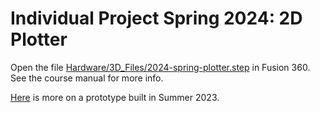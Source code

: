 # Individual Project Spring 2024: 2D Plotter

Open the file
[Hardware/3D_Files/2024-spring-plotter.step](Hardware/3D\_Files/2024-spring-plotter.step)
in Fusion 360.
See the course manual for more info.


[Here](Summer2023.md) is more on a prototype built in Summer 2023.


